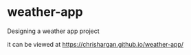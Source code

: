 # weather-app
Designing a weather app project

it can be viewed at 
https://chrishargan.github.io/weather-app/
